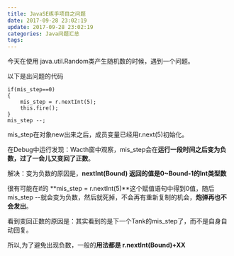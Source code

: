 ```yaml
---
title: JavaSE练手项目之问题
date: 2017-09-28 23:02:19
update: 2017-09-28 23:02:19
categories: Java问题汇总
tags:
---
```


今天在使用 java.util.Random类产生随机数的时候，遇到一个问题。

以下是出问题的代码

<!-- more -->

```
if(mis_step==0)
{
	mis_step = r.nextInt(5);
	this.fire();
}
mis_step --;	
```
mis_step在对象new出来之后，成员变量已经用r.next(5)初始化。

在Debug中运行发现：Wacth窗中观察，mis_step会在**运行一段时间之后变为负数，过了一会儿又变回了正数**。

解决：变为负数的原因是，**nextInt(Bound) 返回的值是0~Bound-1的Int类型数**

很有可能在if的 **mis_step = r.nextInt(5)**这个赋值语句中得到0值，随后mis_step --就会变为负数，然后就死掉，不会再有重新复制的机会，**炮弹再也不会发出**。

看到变回正数的原因是：其实看到的是下一个Tank的mis_step了，而不是自身自动回复。

所以,为了避免出现负数，一般的**用法都是 r.nextInt(Bound)+XX**